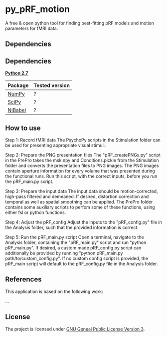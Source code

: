 # py_pRF_motion
A free & open python tool for finding best-fitting pRF models and motion parameters for fMRI data.

## Dependencies

## Dependencies
[**Python 2.7**](https://www.python.org/download/releases/2.7/)

| Package                              | Tested version |
|--------------------------------------|----------------|
| [NumPy](http://www.numpy.org/)       | ?              |
| [SciPy](http://www.scipy.org/)       | ?              |
| [NiBabel](http://nipy.org/nibabel/)  | ?              |

## How to use
Step 1: Record fMRI data
The PsychoPy scripts in the Stimulation folder can be used for presenting appropriate visual stimuli.

Step 2: Prepare the PNG presentation files
The "pRF_createPNGs.py" script in the PrePro takes the msk.npy and Conditions.pickle from the Stimulation folder and converts the presentation files to PNG images. The PNG images contain aperture information for every volume that was presented during the functional runs. Run this script, with the correct inputs, before you run the pRF_main.py script.

Step 3: Prepare the input data
The input data should be motion-corrected, high-pass filtered and demeaned. If desired, distortion correction and temporal as well as spatial smoothing can be applied.
The PrePro folder contains some auxiliary scripts to perfom some of these functions, using either fsl or python functions.

Step 4: Adjust the pRF_config
Adjust the inputs to the "pRF_config.py" file in the Analysis folder, such that the provided information is correct.

Step 5: Run the pRF_main.py script
Open a terminal, navigate to the Analysis folder, containing the "pRF_main.py" script and run "python pRF_main.py". If desired, a custom made pRF_config.py script can additionally be provided by running "python pRF_main.py path/to/custom_config.py". If no custom config script is provided, the pRF_main script will default to the pRF_config.py file in the Analysis folder.

## References
This application is based on the following work:

...


## License

The project is licensed under [GNU Geneal Public License Version 3](http://www.gnu.org/licenses/gpl.html).

